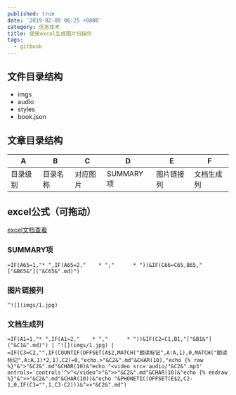 ```yaml
---
published: true
date: '2019-02-09 06:25 +0800'
category: 信息技术
title: 使用excel生成图片扫描件
tags:
  - gitbook
---
```

## 文件目录结构
- imgs
- audio
- styles
- book.json
## 文章目录结构
| A    | B    | C    | D        | E     | F     |
|------|------|------|----------|-------|-------|
| 目录级别 | 目录名称 | 对应图片 | SUMMARY项 | 图片链接列 | 文档生成列 |
## excel公式（可拖动）
[excel文档查看](https://hj2z-my.sharepoint.com/:x:/p/houjie/EZZYN_f6zrRLvmB8XI5m9IwBkKWCj9tmquejtx7AnwkJ9w?e=cPpvIN)
### SUMMARY项
```
=IF(A65=1,"* ",IF(A65=2,"    * ","      * "))&IF(C66=C65,B65,"["&B65&"]("&C65&".md)")
```
### 图片链接列
```
^![](imgs/1.jpg)
```
### 文档生成列
```
=IF(A1=1,"* ",IF(A1=2,"    * ","      * "))&IF(C2=C1,B1,"["&B1&"]("&C1&".md)") | ^![](imgs/1.jpg) | =IF(C3=C2,"",IF(COUNTIF(OFFSET(A$2,MATCH("朗读标记",A:A,1),0,MATCH("朗读标记",A:A,1)*2,1),C2)=0,"echo.>"&C2&".md"&CHAR(10),"echo {% raw %}"&">"&C2&".md"&CHAR(10)&"echo ^<video src='audio/"&C2&".mp3' ontrols='controls'^>^</video^>"&">>"&C2&".md"&CHAR(10)&"echo {% endraw %}"&">>"&C2&".md"&CHAR(10))&"echo "&PHONETIC(OFFSET(E$2,C2-1,0,IF(C3="",1,C3-C2)))&">>"&C2&".md")
```
